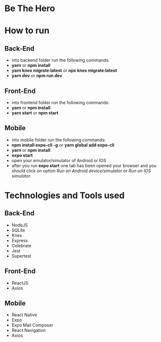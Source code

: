 # Be The Hero

# How to run

## Back-End
- into backend folder run the following commands:
- **yarn** or **npm install**
- **yarn knex migrate:latest** or **npx knex migrate:latest**
- **yarn dev** or **npm run dev**

## Front-End
- into frontend folder run the following commands:
- **yarn** or **npm install**
- **yarn start** or **npm start**

## Mobile
- into mobile folder run the following commands:
- **npm install expo-cli -g** or **yarn global add expo-cli**
- **yarn** or **npm install**
- **expo start**
- open your emulator/simulator of Android or IOS
- after you run **expo start** one tab has been opened your browser and you should click on option *Run on Android device/simulator* or *Run on IOS simulator*

# Technologies and Tools used

## Back-End
- NodeJS
- SQLite
- Knex
- Express
- Celebrate
- Jest
- Supertest

## Front-End
- ReactJS
- Axios

## Mobile
- React Native
- Expo
- Expo Mail Composer
- React Navigation
- Axios